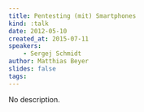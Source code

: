 ```yaml
---
title: Pentesting (mit) Smartphones
kind: :talk
date: 2012-05-10
created_at: 2015-07-11
speakers:
    - Sergej Schmidt
author: Matthias Beyer
slides: false
tags:
---
```


No description.

